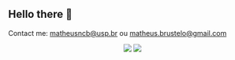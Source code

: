 ## Hello there 👋

Contact me: matheusncb@usp.br ou matheus.brustelo@gmail.com

<!--
**matncb/matncb** is a ✨ _special_ ✨ repository because its `README.md` (this file) appears on your GitHub profile.

Here are some ideas to get you started:

- 🔭 I’m currently working on ...
- 🌱 I’m currently learning ...
- 👯 I’m looking to collaborate on ...
- 🤔 I’m looking for help with ...
- 💬 Ask me about ...
- 📫 How to reach me: ...
- 😄 Pronouns: ...
- ⚡ Fun fact: ...
-->

</div>

<p align="center">
  <img src="https://github-readme-stats.vercel.app/api?username=matncb&theme=gruvbox&show_icons=true&hide_border=true&count_private=true" />
  <img src="https://github-readme-stats.vercel.app/api/top-langs/?username=matncb&theme=gruvbox&show_icons=true&hide_border=true&layout=compact&hide=html,css,elixir" />
</p>

